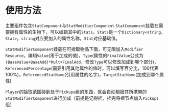 # 使用方法
主要组件包含`StatComponent`与`StatModifierComponent`
`StatComponent`挂载在需要拥有属性的生物下，可以编辑其中的`Stats`。`Stats`是一个`Dictionary<string, Stat>`，`string`对应要加入的属性名称，`Stat`对应基础值。

`StatModifierComponent`挂载在可拾取物品下面，可无限加入`Modifier Resource`，编辑`Value`(用于加成的值)，`Type`(属性的`FinalValue`公式为`(BaseValue+BaseAdd)*Mult+FinalAdd`，修改`Type`可以修改加成到哪个部分)，`ReferencedPercentage`(需要引用其他属性的值时，可以填写百分比，100代表100%)，`ReferencedStatName`(引用属性的名字)，`TargetStatName`(加成到哪个属性)

`Player`的拾取范围碰到处于`Pickups`组的东西，就会自动根据其所携带的`StatModifierComponent`进行加成（前提是记得挂，挂完将根节点加入`Pickups`组）